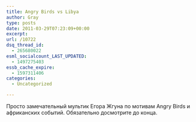 ```yaml
---
title: Angry Birds vs Libya
author: Gray
type: posts
date: 2011-03-29T07:23:09+00:00
excerpt:
url: /10722
dsq_thread_id:
  - 265680022
esml_socialcount_LAST_UPDATED:
  - 1497275403
essb_cache_expire:
  - 1597311406
categories:
  - Uncategorized

---
```








Просто замечательный мультик Егора Жгуна по мотивам Angry Birds и африканских событий. Обязательно досмотрите до конца.